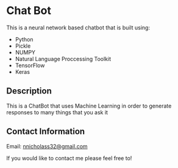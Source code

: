 # Chat Bot

This is a neural network based chatbot that is built using: 
- Python
- Pickle
- NUMPY
- Natural Language Proccessing Toolkit
- TensorFlow
- Keras
## Description
This is a ChatBot that uses Machine Learning in order to generate responses to many things that you ask it


## Contact Information 
Email: nnicholass32@gmail.com

If you would like to contact me please feel free to!


